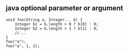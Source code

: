 ## java optional parameter or argument
    void foo(String a, Integer... b) {  
        Integer b1 = b.length > 0 ? b[0] : 0;  
        Integer b2 = b.length > 1 ? b[1] : 0;  
        //...  
    }  
    foo("a");  
    foo("a", 1, 2);  